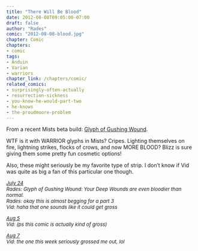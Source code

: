 ```yaml
---
title: "There Will Be Blood"
date: 2012-08-08T09:05:00-07:00
draft: false
author: "Rades"
comic: "2012-08-08-blood.jpg"
chapter: Comic
chapters:
- comic
tags:
- Anduin
- Varian
- warriors
chapter_link: /chapters/comic/
related_comics:
- surprisingly-often-actually
- resurrection-sickness
- you-know-he-would-part-two
- he-knows
- the-proudmoore-problem
---
```


From a recent Mists beta build: [Glyph of Gushing Wound](http://www.wowdb.com/spells/58099-glyph-of-gushing-wound#15851-15882). 


WTF is it with WARRIOR glyphs in Mists? Cripes. Lighting themselves on fire, lightning strikes, flocks of crows, and now MORE BLOOD? Blizz is sure giving them some pretty fun cosmetic options!


Also, these might seriously be my favorite type of strip. I don’t know if Vid was quite as big a fan of this particular one though.


*<font size="-1"><u>July 24*</u><br>
*Rades: Glyph of Gushing Wound: Your Deep Wounds are even bloodier than normal.<br>*
*Rades: okay this is almost begging for a part 3<br>*
*Vid: haha that one sounds like it could get gross*


*<u>Aug 5</u><br>*
*Vid: (ps this comic is actually kind of gross)*

*<u>Aug 7</u><br>*
*Vid: the one this week seriously grossed me out, lol*</font>

